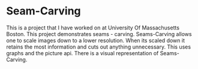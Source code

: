 # Seam-Carving
This is a project that I have worked on at University Of Massachusetts Boston. This project demonstrates seams - carving. Seams-Carving
allows one to scale images down to a lower resolution. When its scaled down it retains the most information and cuts out anything
unnecessary. This uses graphs and the picture api. There is a visual representation of Seams-Carving.
